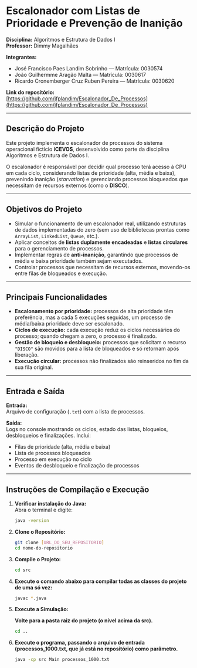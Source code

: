# Escalonador com Listas de Prioridade e Prevenção de Inanição

**Disciplina:** Algoritmos e Estrutura de Dados I  
**Professor:** Dimmy Magalhães

**Integrantes:**
- José Francisco Paes Landim Sobrinho — Matrícula: 0030574
- João Guilhermme Aragão Malta — Matrícula: 0030617
- Ricardo Cronemberger Cruz Ruben Pereira — Matrícula: 0030620

**Link do repositório:** [https://github.com/jfplandim/Escalonador_De_Processos](https://github.com/jfplandim/Escalonador_De_Processos)

---

## Descrição do Projeto

Este projeto implementa o escalonador de processos do sistema operacional fictício **iCEVOS**, desenvolvido como parte da disciplina Algoritmos e Estrutura de Dados I.

O escalonador é responsável por decidir qual processo terá acesso à CPU em cada ciclo, considerando listas de prioridade (alta, média e baixa), prevenindo inanição (*starvation*) e gerenciando processos bloqueados que necessitam de recursos externos (como o **DISCO**).

---

## Objetivos do Projeto

- Simular o funcionamento de um escalonador real, utilizando estruturas de dados implementadas do zero (sem uso de bibliotecas prontas como `ArrayList`, `LinkedList`, `Queue`, etc.).
- Aplicar conceitos de **listas duplamente encadeadas** e **listas circulares** para o gerenciamento de processos.
- Implementar regras de **anti-inanição**, garantindo que processos de média e baixa prioridade também sejam executados.
- Controlar processos que necessitam de recursos externos, movendo-os entre filas de bloqueados e execução.

---

## Principais Funcionalidades

- **Escalonamento por prioridade:** processos de alta prioridade têm preferência, mas a cada 5 execuções seguidas, um processo de média/baixa prioridade deve ser escalonado.
- **Ciclos de execução:** cada execução reduz os ciclos necessários do processo; quando chegam a zero, o processo é finalizado.
- **Gestão de bloqueio e desbloqueio:** processos que solicitam o recurso `"DISCO"` são movidos para a lista de bloqueados e só retornam após liberação.
- **Execução circular:** processos não finalizados são reinseridos no fim da sua fila original.

---

## Entrada e Saída

**Entrada:**  
Arquivo de configuração (`.txt`) com a lista de processos.

**Saída:**  
Logs no console mostrando os ciclos, estado das listas, bloqueios, desbloqueios e finalizações. Inclui:
- Filas de prioridade (alta, média e baixa)
- Lista de processos bloqueados
- Processo em execução no ciclo
- Eventos de desbloqueio e finalização de processos

---

## Instruções de Compilação e Execução

1. **Verificar instalação do Java:**  
   Abra o terminal e digite:
   ```bash
   java -version
2. **Clone o Repositório:**
   ```bash
   git clone [URL_DO_SEU_REPOSITORIO]
   cd nome-do-repositorio

3. **Compile o Projeto:**
   ```bash
   cd src
   
4. **Execute o comando abaixo para compilar todas as classes do projeto de uma só vez:**
      ```bash
      javac *.java 
5. **Execute a Simulação:**

   **Volte para a pasta raiz do projeto (o nível acima da src).**
   ```bash
   cd ..
   
6. **Execute o programa, passando o arquivo de entrada (processos_1000.txt, que já está no repositório) como parâmetro.**
   ```bash
   java -cp src Main processos_1000.txt
   
